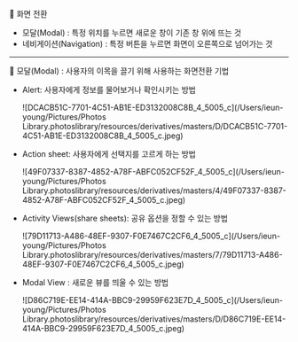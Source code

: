 :star2: 화면 전환

- 모달(Modal) : 특정 위치를 누르면 새로운 창이 기존 창 위에 뜨는 것
- 네비게이션(Navigation) : 특정 버튼을 누르면 화면이 오른쪽으로 넘어가는 것

-------------------------------------------------------------------------------------------

:star2: 모달(Modal) : 사용자의 이목을 끌기 위해 사용하는 화면전환 기법

- Alert: 사용자에게 정보를 물어보거나 확인시키는 방법

  ![DCACB51C-7701-4C51-AB1E-ED3132008C8B_4_5005_c](/Users/ieun-young/Pictures/Photos Library.photoslibrary/resources/derivatives/masters/D/DCACB51C-7701-4C51-AB1E-ED3132008C8B_4_5005_c.jpeg)

- Action sheet: 사용자에게 선택지를 고르게 하는 방법

  ![49F07337-8387-4852-A78F-ABFC052CF52F_4_5005_c](/Users/ieun-young/Pictures/Photos Library.photoslibrary/resources/derivatives/masters/4/49F07337-8387-4852-A78F-ABFC052CF52F_4_5005_c.jpeg)

- Activity Views(share sheets): 공유 옵션을 정할 수 있는 방법

  ![79D11713-A486-48EF-9307-F0E7467C2CF6_4_5005_c](/Users/ieun-young/Pictures/Photos Library.photoslibrary/resources/derivatives/masters/7/79D11713-A486-48EF-9307-F0E7467C2CF6_4_5005_c.jpeg)

- Modal View : 새로운 뷰를 띄울 수 있는 방법

  ![D86C719E-EE14-414A-BBC9-29959F623E7D_4_5005_c](/Users/ieun-young/Pictures/Photos Library.photoslibrary/resources/derivatives/masters/D/D86C719E-EE14-414A-BBC9-29959F623E7D_4_5005_c.jpeg)
